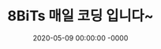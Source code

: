 ---
title: "8BiTs 매일 코딩 입니다~"
permalink:  /         # link 직접 지정
toc: false                       # for Sub-title (On this page)
comments: false                  # for disqus Comments
share: true
read_time: false
related: true
categories:                     # for categories
date: 2020-05-09 00:00:00 -0000
last_modified_at: 2020-05-09 00:00:00 -0000
excerpt: "현업 C++ 개발자이며 개발 중 습득한 많은 정보를 업로드하는 블로그입니다."
header:
  teaser: /file/image/main-page-teaser.gif
  overlay_image: /file/image/main-page.jpg
  overlay_filter: 0.1 # rgba(255, 0, 0, 0.5)
  caption: "Photo credit: [**EBS**](https://ebs.co.kr)"
  actions:
    - label: "LinkedIn Link"
      url: "https://www.linkedin.com/in/taehyung-kim-a97025181/"
---